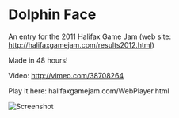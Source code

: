 Dolphin Face
========

An entry for the 2011 Halifax Game Jam (web site: http://halifaxgamejam.com/results2012.html)

Made in 48 hours!

Video: http://vimeo.com/38708264

Play it here: halifaxgamejam.com/WebPlayer.html

![Screenshot](https://raw.github.com/svermeulen/HalifaxGameJam2011/master/scren1.png)
